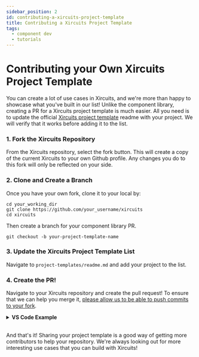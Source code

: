 ```yaml
---
sidebar_position: 2
id: contributing-a-xircuits-project-template
title: Contributing a Xircuits Project Template
tags:
  - component dev
  - tutorials
---
```


# Contributing your Own Xircuits Project Template

You can create a lot of use cases in Xircuits, and we're more than happy to showcase what you've built in our list! Unlike the component library, creating a PR for a Xircuits project template is much easier. All you need is to update the official [Xircuits project template](https://github.com/XpressAI/xircuits/blob/master/project-templates/readme.md) readme with your project. We will verify that it works before adding it to the list.

### 1. Fork the Xircuits Repository

From the Xircuits repository, select the fork button. This will create a copy of the current Xircuits to your own Github profile. Any changes you do to this fork will only be reflected on your side. 


### 2. Clone and Create a Branch

  Once you have your own fork, clone it to your local by:

  ```
  cd your_working_dir
  git clone https://github.com/your_username/xircuits
  cd xircuits
  ```

  Then create a branch for your component library PR.

  ```
  git checkout -b your-project-template-name
  ```

### 3. Update the Xircuits Project Template List

Navigate to `project-templates/readme.md` and add your project to the list. 

### 4. Create the PR! 

Navigate to your Xircuits repository and create the pull request! To ensure that we can help you merge it, [please allow us to be able to push commits to your fork](https://docs.github.com/en/pull-requests/collaborating-with-pull-requests/working-with-forks/allowing-changes-to-a-pull-request-branch-created-from-a-fork#enabling-repository-maintainer-permissions-on-existing-pull-requests). 

  <details>
  <summary><b>VS Code Example</b></summary>
    <p align="center">
    <img src="/img/docs/submit-component-lib-pr.png"></img></p>
  </details><br/>


And that's it! Sharing your project template is a good way of getting more contributors to help your repository. We're always looking out for more interesting use cases that you can build with Xircuits!